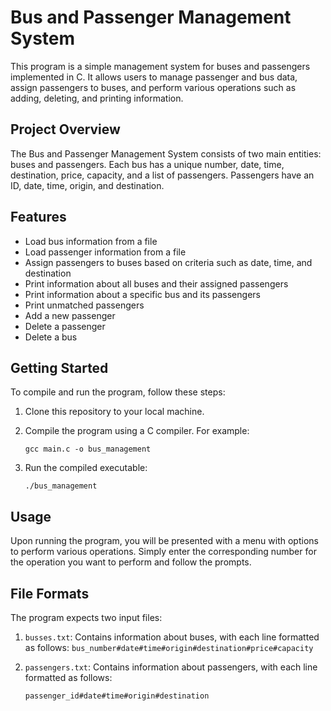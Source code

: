 # Bus and Passenger Management System

This program is a simple management system for buses and passengers implemented in C. It allows users to manage passenger and bus data, assign passengers to buses, and perform various operations such as adding, deleting, and printing information.

## Project Overview

The Bus and Passenger Management System consists of two main entities: buses and passengers. Each bus has a unique number, date, time, destination, price, capacity, and a list of passengers. Passengers have an ID, date, time, origin, and destination.

## Features

- Load bus information from a file
- Load passenger information from a file
- Assign passengers to buses based on criteria such as date, time, and destination
- Print information about all buses and their assigned passengers
- Print information about a specific bus and its passengers
- Print unmatched passengers
- Add a new passenger
- Delete a passenger
- Delete a bus

## Getting Started

To compile and run the program, follow these steps:

1. Clone this repository to your local machine.
2. Compile the program using a C compiler. For example:
   
    ```
    gcc main.c -o bus_management
    ```
    
4. Run the compiled executable:
   
    ```
    ./bus_management
    ```


## Usage

Upon running the program, you will be presented with a menu with options to perform various operations. Simply enter the corresponding number for the operation you want to perform and follow the prompts.

## File Formats

The program expects two input files:
1. `busses.txt`: Contains information about buses, with each line formatted as follows:
    `bus_number#date#time#origin#destination#price#capacity`
2. `passengers.txt`: Contains information about passengers, with each line formatted as follows:

    `passenger_id#date#time#origin#destination`

   





